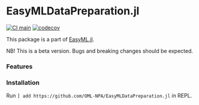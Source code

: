 # EasyMLDataPreparation.jl

[![CI main](https://github.com/OML-NPA/EasyMLDesign.jl/actions/workflows/CI-main.yml/badge.svg)](https://github.com/OML-NPA/EasyMLDesign.jl/actions/workflows/CI-main.yml)
[![codecov](https://codecov.io/gh/OML-NPA/EasyMLDataPreparation.jl/branch/main/graph/badge.svg?token=YCNMNskuUy)](https://codecov.io/gh/OML-NPA/EasyMLDataPreparation.jl)

This package is a part of [EasyML.jl](https://github.com/OML-NPA/EasyML.jl).

NB! This is a beta version. Bugs and breaking changes should be expected.

### Features


### Installation

Run `] add https://github.com/OML-NPA/EasyMLDataPreparation.jl` in REPL.
